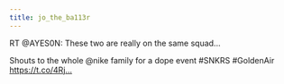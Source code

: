 ```yaml
---
title: jo_the_ba113r
---
```


RT @AYES0N: These two are really on the same squad...

Shouts to the whole @nike family for a dope event #SNKRS #GoldenAir https://t.co/4Rj…